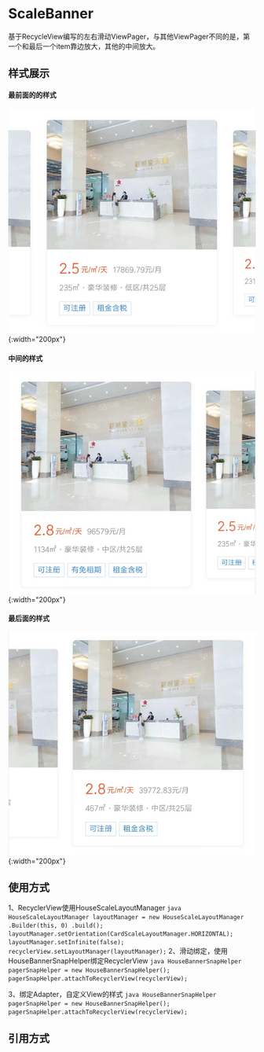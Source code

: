 # ScaleBanner
基于RecycleView编写的左右滑动ViewPager，与其他ViewPager不同的是，第一个和最后一个item靠边放大，其他的中间放大。

## 样式展示
#### 最前面的的样式
![image](https://github.com/Alzzzz/ScaleBanner/blob/master/images/scale_image_1.jpg){:width="200px"}
#### 中间的样式
![image](https://github.com/Alzzzz/ScaleBanner/blob/master/images/scale_image_2.jpg){:width="200px"}
#### 最后面的样式
![image](https://github.com/Alzzzz/ScaleBanner/blob/master/images/scale_image_3.jpg){:width="200px"}

## 使用方式
1、RecyclerView使用HouseScaleLayoutManager
    ``` java
        HouseScaleLayoutManager layoutManager = new HouseScaleLayoutManager
                .Builder(this, 0)
                .build();
        layoutManager.setOrientation(CardScaleLayoutManager.HORIZONTAL);
        layoutManager.setInfinite(false);
        recyclerView.setLayoutManager(layoutManager);
    ```
2、滑动绑定，使用HouseBannerSnapHelper绑定RecyclerView
    ``` java
        HouseBannerSnapHelper pagerSnapHelper = new HouseBannerSnapHelper();
        pagerSnapHelper.attachToRecyclerView(recyclerView);
    ```

3、绑定Adapter，自定义View的样式
    ``` java
        HouseBannerSnapHelper pagerSnapHelper = new HouseBannerSnapHelper();
        pagerSnapHelper.attachToRecyclerView(recyclerView);
    ```
## 引用方式
